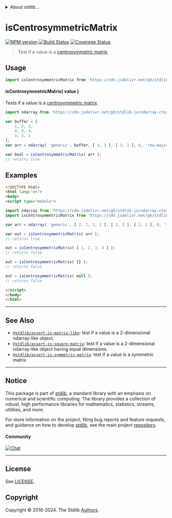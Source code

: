 <!--

@license Apache-2.0

Copyright (c) 2018 The Stdlib Authors.

Licensed under the Apache License, Version 2.0 (the "License");
you may not use this file except in compliance with the License.
You may obtain a copy of the License at

   http://www.apache.org/licenses/LICENSE-2.0

Unless required by applicable law or agreed to in writing, software
distributed under the License is distributed on an "AS IS" BASIS,
WITHOUT WARRANTIES OR CONDITIONS OF ANY KIND, either express or implied.
See the License for the specific language governing permissions and
limitations under the License.

-->


<details>
  <summary>
    About stdlib...
  </summary>
  <p>We believe in a future in which the web is a preferred environment for numerical computation. To help realize this future, we've built stdlib. stdlib is a standard library, with an emphasis on numerical and scientific computation, written in JavaScript (and C) for execution in browsers and in Node.js.</p>
  <p>The library is fully decomposable, being architected in such a way that you can swap out and mix and match APIs and functionality to cater to your exact preferences and use cases.</p>
  <p>When you use stdlib, you can be absolutely certain that you are using the most thorough, rigorous, well-written, studied, documented, tested, measured, and high-quality code out there.</p>
  <p>To join us in bringing numerical computing to the web, get started by checking us out on <a href="https://github.com/stdlib-js/stdlib">GitHub</a>, and please consider <a href="https://opencollective.com/stdlib">financially supporting stdlib</a>. We greatly appreciate your continued support!</p>
</details>

# isCentrosymmetricMatrix

[![NPM version][npm-image]][npm-url] [![Build Status][test-image]][test-url] [![Coverage Status][coverage-image]][coverage-url] <!-- [![dependencies][dependencies-image]][dependencies-url] -->

> Test if a value is a [centrosymmetric matrix][centrosymmetric-matrix].



<section class="usage">

## Usage

```javascript
import isCentrosymmetricMatrix from 'https://cdn.jsdelivr.net/gh/stdlib-js/assert-is-centrosymmetric-matrix@v0.2.1-esm/index.mjs';
```

#### isCentrosymmetricMatrix( value )

Tests if a value is a [centrosymmetric matrix][centrosymmetric-matrix].

<!-- eslint-disable array-element-newline -->

```javascript
import ndarray from 'https://cdn.jsdelivr.net/gh/stdlib-js/ndarray-ctor@esm/index.mjs';

var buffer = [
    1, 2, 3,
    4, 5, 4,
    3, 2, 1
];
var arr = ndarray( 'generic', buffer, [ 3, 3 ], [ 3, 1 ], 0, 'row-major' );

var bool = isCentrosymmetricMatrix( arr );
// returns true
```

</section>

<!-- /.usage -->

<section class="examples">

## Examples

<!-- eslint no-undef: "error" -->

```html
<!DOCTYPE html>
<html lang="en">
<body>
<script type="module">

import ndarray from 'https://cdn.jsdelivr.net/gh/stdlib-js/ndarray-ctor@esm/index.mjs';
import isCentrosymmetricMatrix from 'https://cdn.jsdelivr.net/gh/stdlib-js/assert-is-centrosymmetric-matrix@v0.2.1-esm/index.mjs';

var arr = ndarray( 'generic', [ 2, 1, 1, 2 ], [ 2, 2 ], [ 2, 1 ], 0, 'row-major' );

var out = isCentrosymmetricMatrix( arr );
// returns true

out = isCentrosymmetricMatrix( [ 1, 2, 3, 4 ] );
// returns false

out = isCentrosymmetricMatrix( {} );
// returns false

out = isCentrosymmetricMatrix( null );
// returns false

</script>
</body>
</html>
```

</section>

<!-- /.examples -->

<!-- Section for related `stdlib` packages. Do not manually edit this section, as it is automatically populated. -->

<section class="related">

* * *

## See Also

-   <span class="package-name">[`@stdlib/assert-is-matrix-like`][@stdlib/assert/is-matrix-like]</span><span class="delimiter">: </span><span class="description">test if a value is a 2-dimensional ndarray-like object.</span>
-   <span class="package-name">[`@stdlib/assert-is-square-matrix`][@stdlib/assert/is-square-matrix]</span><span class="delimiter">: </span><span class="description">test if a value is a 2-dimensional ndarray-like object having equal dimensions.</span>
-   <span class="package-name">[`@stdlib/assert-is-symmetric-matrix`][@stdlib/assert/is-symmetric-matrix]</span><span class="delimiter">: </span><span class="description">test if a value is a symmetric matrix.</span>

</section>

<!-- /.related -->

<!-- Section for all links. Make sure to keep an empty line after the `section` element and another before the `/section` close. -->


<section class="main-repo" >

* * *

## Notice

This package is part of [stdlib][stdlib], a standard library with an emphasis on numerical and scientific computing. The library provides a collection of robust, high performance libraries for mathematics, statistics, streams, utilities, and more.

For more information on the project, filing bug reports and feature requests, and guidance on how to develop [stdlib][stdlib], see the main project [repository][stdlib].

#### Community

[![Chat][chat-image]][chat-url]

---

## License

See [LICENSE][stdlib-license].


## Copyright

Copyright &copy; 2016-2024. The Stdlib [Authors][stdlib-authors].

</section>

<!-- /.stdlib -->

<!-- Section for all links. Make sure to keep an empty line after the `section` element and another before the `/section` close. -->

<section class="links">

[npm-image]: http://img.shields.io/npm/v/@stdlib/assert-is-centrosymmetric-matrix.svg
[npm-url]: https://npmjs.org/package/@stdlib/assert-is-centrosymmetric-matrix

[test-image]: https://github.com/stdlib-js/assert-is-centrosymmetric-matrix/actions/workflows/test.yml/badge.svg?branch=v0.2.1
[test-url]: https://github.com/stdlib-js/assert-is-centrosymmetric-matrix/actions/workflows/test.yml?query=branch:v0.2.1

[coverage-image]: https://img.shields.io/codecov/c/github/stdlib-js/assert-is-centrosymmetric-matrix/main.svg
[coverage-url]: https://codecov.io/github/stdlib-js/assert-is-centrosymmetric-matrix?branch=main

<!--

[dependencies-image]: https://img.shields.io/david/stdlib-js/assert-is-centrosymmetric-matrix.svg
[dependencies-url]: https://david-dm.org/stdlib-js/assert-is-centrosymmetric-matrix/main

-->

[chat-image]: https://img.shields.io/gitter/room/stdlib-js/stdlib.svg
[chat-url]: https://app.gitter.im/#/room/#stdlib-js_stdlib:gitter.im

[stdlib]: https://github.com/stdlib-js/stdlib

[stdlib-authors]: https://github.com/stdlib-js/stdlib/graphs/contributors

[umd]: https://github.com/umdjs/umd
[es-module]: https://developer.mozilla.org/en-US/docs/Web/JavaScript/Guide/Modules

[deno-url]: https://github.com/stdlib-js/assert-is-centrosymmetric-matrix/tree/deno
[deno-readme]: https://github.com/stdlib-js/assert-is-centrosymmetric-matrix/blob/deno/README.md
[umd-url]: https://github.com/stdlib-js/assert-is-centrosymmetric-matrix/tree/umd
[umd-readme]: https://github.com/stdlib-js/assert-is-centrosymmetric-matrix/blob/umd/README.md
[esm-url]: https://github.com/stdlib-js/assert-is-centrosymmetric-matrix/tree/esm
[esm-readme]: https://github.com/stdlib-js/assert-is-centrosymmetric-matrix/blob/esm/README.md
[branches-url]: https://github.com/stdlib-js/assert-is-centrosymmetric-matrix/blob/main/branches.md

[stdlib-license]: https://raw.githubusercontent.com/stdlib-js/assert-is-centrosymmetric-matrix/main/LICENSE

[centrosymmetric-matrix]: https://en.wikipedia.org/wiki/Centrosymmetric_matrix

<!-- <related-links> -->

[@stdlib/assert/is-matrix-like]: https://github.com/stdlib-js/assert-is-matrix-like/tree/esm

[@stdlib/assert/is-square-matrix]: https://github.com/stdlib-js/assert-is-square-matrix/tree/esm

[@stdlib/assert/is-symmetric-matrix]: https://github.com/stdlib-js/assert-is-symmetric-matrix/tree/esm

<!-- </related-links> -->

</section>

<!-- /.links -->
